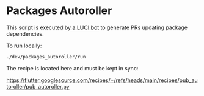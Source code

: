 # Packages Autoroller

This script is executed [by a LUCI bot][LUCI] to generate PRs updating package
dependencies.

To run locally:
```sh
./dev/packages_autoroller/run
```

The recipe is located here and must be kept in sync:

<https://flutter.googlesource.com/recipes/+/refs/heads/main/recipes/pub_autoroller/pub_autoroller.py>

[luci]: https://ci.chromium.org/ui/p/flutter/builders/prod/Linux%20packages_autoroller
